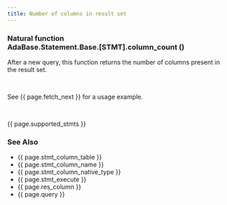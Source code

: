 ```yaml
---
title: Number of columns in result set
---
```


<div class="leftside">
<h3>Natural function<br/>
AdaBase.Statement.Base.[STMT].column_count ()</h3>
<p>
After a new query, this function returns the number of columns present
in the result set.
</p>
<br/>
<p class="caption">See {{ page.fetch_next }} for a usage example.</p>
<br/>
<p>{{ page.supported_stmts }}</p>
</div>
<div class="sidenav">
  <h3>See Also</h3>
  <ul>
    <li>{{ page.stmt_column_table }}</li>
    <li>{{ page.stmt_column_name }}</li>
    <li>{{ page.stmt_column_native_type }}</li>
    <li>{{ page.stmt_execute }}</li>
    <li>{{ page.res_column }}</li>
    <li>{{ page.query }}</li>
  </ul>
</div>
